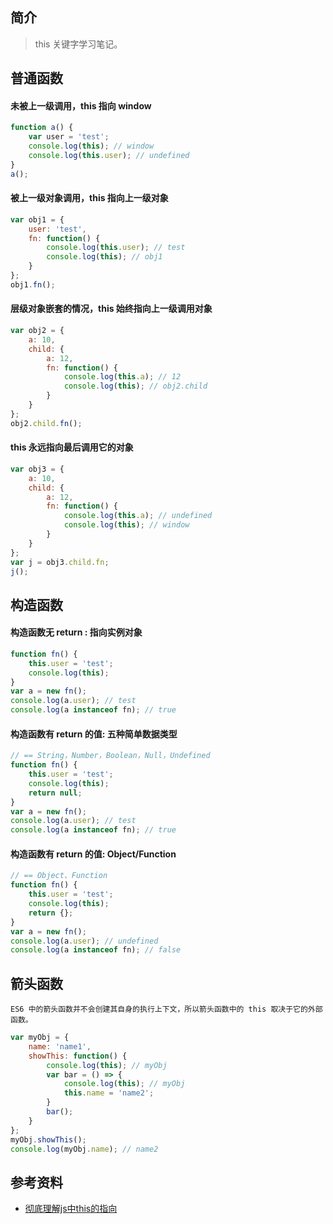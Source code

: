 ## 简介

> this 关键字学习笔记。

## 普通函数

#### 未被上一级调用，this 指向 window

```js
function a() {
    var user = 'test';
    console.log(this); // window
    console.log(this.user); // undefined
}
a();
```

#### 被上一级对象调用，this 指向上一级对象

```js
var obj1 = {
    user: 'test',
    fn: function() {
        console.log(this.user); // test
        console.log(this); // obj1
    }
};
obj1.fn();
```

#### 层级对象嵌套的情况，this 始终指向上一级调用对象

```js
var obj2 = {
    a: 10,
    child: {
        a: 12,
        fn: function() {
            console.log(this.a); // 12
            console.log(this); // obj2.child
        }
    }
};
obj2.child.fn();
```

#### this 永远指向最后调用它的对象

```js
var obj3 = {
    a: 10,
    child: {
        a: 12,
        fn: function() {
            console.log(this.a); // undefined
            console.log(this); // window
        }
    }
};
var j = obj3.child.fn;
j();
```

## 构造函数

#### 构造函数无 return : 指向实例对象

```js
function fn() {
    this.user = 'test';
    console.log(this);
}
var a = new fn();
console.log(a.user); // test
console.log(a instanceof fn); // true
```

#### 构造函数有 return 的值: 五种简单数据类型

```js
// == String，Number，Boolean，Null，Undefined
function fn() {
    this.user = 'test';
    console.log(this);
    return null;
}
var a = new fn();
console.log(a.user); // test
console.log(a instanceof fn); // true
```

#### 构造函数有 return 的值: Object/Function

```js
// == Object、Function
function fn() {
    this.user = 'test';
    console.log(this);
    return {};
}
var a = new fn();
console.log(a.user); // undefined
console.log(a instanceof fn); // false
```

## 箭头函数

```text
ES6 中的箭头函数并不会创建其自身的执行上下文，所以箭头函数中的 this 取决于它的外部函数。
```

```js
var myObj = {
    name: 'name1', 
    showThis: function() {
        console.log(this); // myObj
        var bar = () => {
            console.log(this); // myObj
            this.name = 'name2';
        }
        bar();
    }
};
myObj.showThis();
console.log(myObj.name); // name2
```


## 参考资料

- [彻底理解js中this的指向](https://mp.weixin.qq.com/s/KtIujq2Iq3YTHvWevJw8Cg)
